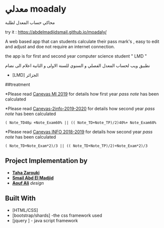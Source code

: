 #  معدلي moadaly
  
  محاكي حساب المعدل لطلبة

try it : https://abdelmadjidsmail.github.io/moadaly/ 


A web based app that can students calculate their pass mark's , easy to edit and adjust and doe not require an internet connection.

the app is for first and second year computer science student " LMD "   

نطبيق ويب لحساب المعدل الفصلي و السنوي للسنة الاولى  و الثانية اعلام الى   نضام
* [LMD] الجزائر 

##treatment

*Please read [Canevas MI 2019](http://dpinfo.univ-bouira.dz/wp-content/uploads/2019/05/Mi2019-canevas.pdf) for details how first year *pass note* has been calculated

*Please read [Canevas-2info-2019-2020](http://dpinfo.univ-bouira.dz/wp-content/uploads/2019/07/2info-new.pdf) for details how second year *pass note* has been calculated

```
( Note_TD40µ +Note_Exam60% || (( Note_TD+Note_TP)/2)40%+ Note_Exam60%
```
*Please read [Canevas INFO 2018-2019](http://dpinfo.univ-bouira.dz/wp-content/uploads/2016/01/Informatique-L2.pdf) for details how second year *pass note* has been calculated

```
( Note_TD+Note_Exam*2)/3 || (( Note_TD+Note_TP)/2)+Note_Exam*2)/3 
```


## Project Implementation by 
* [**Taha Zarouki**](github.com/linuxscout)
* [**Smail Abd El Madjid**]()
* [**Aouf Ali**](https://github.com/Sho-Oter)  *design* 

## Built With

* [HTML/CSS]
* [bootstrap/shards] -the  css framework  used 
* [jquery ]   - java script framework








